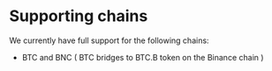 # Supporting chains



We currently have full support for the following chains:

* BTC and  BNC \( BTC bridges to BTC.B token on the Binance chain \) 

